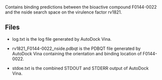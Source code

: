 Contains binding predictions between the bioactive compound F0144-0022 and the nside search space on the virulence factor rv1821.

## Files

- log.txt is the log file generated by AutoDock Vina.

- rv1821_F0144-0022_nside.pdbqt is the PDBQT file generated by AutoDock Vina containing the orientation and binding location of F0144-0022.

- stdoe.txt is the combined STDOUT and STDERR output of AutoDock Vina.

